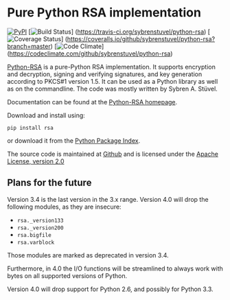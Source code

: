 Pure Python RSA implementation
==============================

[![PyPI](https://img.shields.io/pypi/v/rsa.svg)](https://pypi.python.org/pypi/rsa)
[![Build Status](https://travis-ci.org/sybrenstuvel/python-rsa.svg?branch=master)]
    (https://travis-ci.org/sybrenstuvel/python-rsa)
[![Coverage Status](https://coveralls.io/repos/github/sybrenstuvel/python-rsa/badge.svg?branch=master)]
    (https://coveralls.io/github/sybrenstuvel/python-rsa?branch=master)
[![Code Climate](https://img.shields.io/codeclimate/github/sybrenstuvel/python-rsa.svg)]
    (https://codeclimate.com/github/sybrenstuvel/python-rsa)

[Python-RSA](https://stuvel.eu/rsa) is a pure-Python RSA implementation. It supports
encryption and decryption, signing and verifying signatures, and key
generation according to PKCS#1 version 1.5. It can be used as a Python
library as well as on the commandline. The code was mostly written by
Sybren A.  Stüvel.

Documentation can be found at the [Python-RSA homepage](https://stuvel.eu/rsa).

Download and install using:

    pip install rsa

or download it from the [Python Package Index](https://pypi.python.org/pypi/rsa).

The source code is maintained at [Github](https://github.com/sybrenstuvel/python-rsa/) and is
licensed under the [Apache License, version 2.0](https://www.apache.org/licenses/LICENSE-2.0)


Plans for the future
--------------------

Version 3.4 is the last version in the 3.x range. Version 4.0 will drop the following modules,
as they are insecure:

- `rsa._version133`
- `rsa._version200`
- `rsa.bigfile`
- `rsa.varblock`

Those modules are marked as deprecated in version 3.4.

Furthermore, in 4.0 the I/O functions will be streamlined to always work with bytes on all
supported versions of Python.

Version 4.0 will drop support for Python 2.6, and possibly for Python 3.3.
